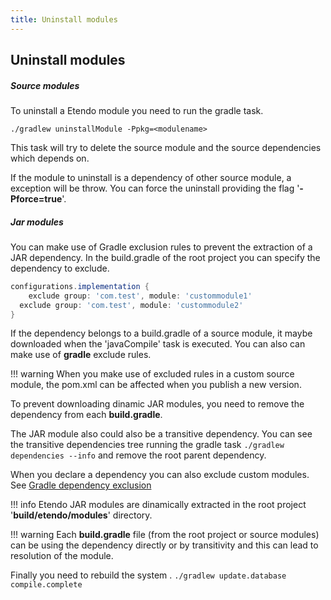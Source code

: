 ```yaml
---
title: Uninstall modules
---
```

## Uninstall modules


##### Source modules
To uninstall a Etendo module you need to run the gradle task.

`./gradlew uninstallModule -Ppkg=<modulename>`

This task will try to delete the source module and the source dependencies which depends on.

If the module to uninstall is a dependency of other source module, a exception will be throw. You can force the uninstall providing the flag '**-Pforce=true**'.

##### Jar modules

You can make use of Gradle exclusion rules to prevent the extraction of a JAR dependency.
In the build.gradle of the root project you can specify the dependency to exclude.
``` groovy
configurations.implementation {
	exclude group: 'com.test', module: 'custommodule1'
  exclude group: 'com.test', module: 'custommodule2'
}
```

If the dependency belongs to a build.gradle of a source module, it maybe downloaded when the 'javaCompile' task is executed. You can also can make use of **gradle** exclude rules.

!!! warning
    When you make use of excluded rules in a custom source module, the pom.xml can be affected when you publish a new version.

To prevent downloading dinamic JAR modules, you need to remove the dependency from each **build.gradle**.

The JAR module also could also be a transitive dependency.
You can see the transitive dependencies tree running the gradle task
`./gradlew dependencies --info`
and remove the root parent dependency.

When you declare a dependency you can also exclude custom modules. See [Gradle dependency exclusion](https://docs.gradle.org/current/userguide/dependency_downgrade_and_exclude.html#sec:excluding-transitive-deps)

!!! info
    Etendo JAR modules are dinamically extracted in the root project '**build/etendo/modules**' directory.

!!! warning
    Each **build.gradle** file (from the root project or source modules) can be using the dependency directly or by transitivity and this can lead to resolution of the module.

Finally you need to rebuild the system .
`./gradlew update.database compile.complete`